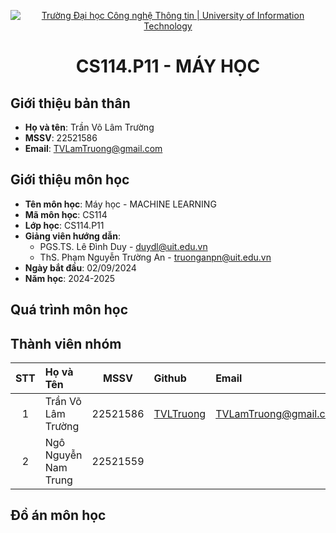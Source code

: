 <p align="center">
  <a href="https://www.uit.edu.vn/" title="Trường Đại học Công nghệ Thông tin" style="border: 5;">
    <img src="https://i.imgur.com/WmMnSRt.png" alt="Trường Đại học Công nghệ Thông tin | University of Information Technology">
  </a>
</p>

<!-- Title -->
<h1 align="center"><b>CS114.P11 - MÁY HỌC</b></h1>

## Giới thiệu bản thân
- **Họ và tên**: Trần Võ Lâm Trường
- **MSSV**: 22521586
- **Email**: TVLamTruong@gmail.com

## Giới thiệu môn học
- **Tên môn học**: Máy học - MACHINE LEARNING
- **Mã môn học**: CS114
- **Lớp học**: CS114.P11
- **Giảng viên hướng dẫn**:
  - PGS.TS. Lê Đình Duy - duydl@uit.edu.vn
  - ThS. Phạm Nguyễn Trường An - truonganpn@uit.edu.vn
- **Ngày bắt đầu**: 02/09/2024
- **Năm học**: 2024-2025

## Quá trình môn học

## Thành viên nhóm
|STT|Họ và Tên|MSSV|Github|Email|
|:-:|:--------|:--:|:--------|:------|
|1|Trần Võ Lâm Trường|22521586|[TVLTruong](https://github.com/TVLTruong)|TVLamTruong@gmail.com|
|2|Ngô Nguyễn Nam Trung|22521559|||


## Đồ án môn học
